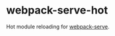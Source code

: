 # webpack-serve-hot

Hot module reloading for [webpack-serve].

[webpack-serve]: https://github.com/izaakschroeder/webpack-serve

